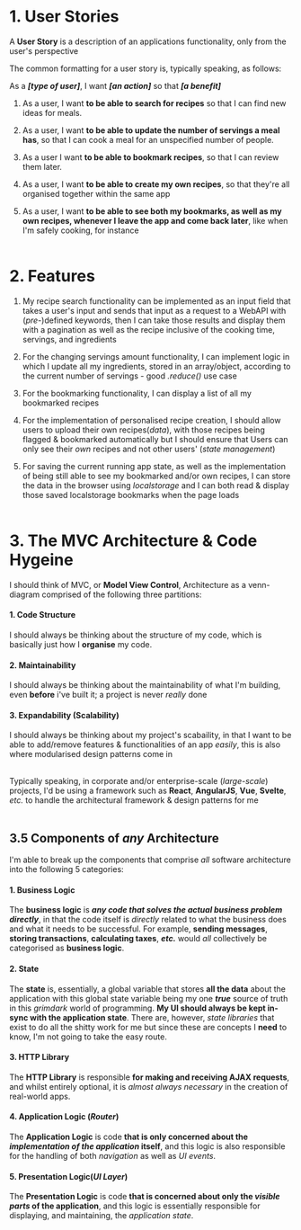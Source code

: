 # 1. User Stories

A **User Story** is a description of an applications functionality, only from the user's perspective
<br>

The common formatting for a user story is, typically speaking, as follows:
<br>

As a **_[type of user]_**, I want **_[an action]_** so that **_[a benefit]_**
<br>

1. As a user, I want **to be able to search for recipes** so that I can find new ideas for meals.<br>

2. As a user, I want **to be able to update the number of servings a meal has**, so that I can cook a meal for an unspecified number of people. <br>

3. As a user I want **to be able to bookmark recipes**, so that I can review them later.
   <br>

4. As a user, I want **to be able to create my own recipes**, so that they're all organised together within the same app

5. As a user, I want **to be able to see both my bookmarks, as well as my own recipes, whenever I leave the app and come back later**, like when I'm safely cooking, for instance
   <br>
   <br>

# 2. Features

1. My recipe search functionality can be implemented as an input field that takes a user's input and sends that input as a request to a WebAPI with (_pre-_)defined keywords, then I can take those results and display them with a pagination as well as the recipe inclusive of the cooking time, servings, and ingredients
   <br>

2. For the changing servings amount functionality, I can implement logic in which I update all my ingredients, stored in an array/object, according to the current number of servings - good _.reduce()_ use case
   <br>

3. For the bookmarking functionality, I can display a list of all my bookmarked recipes
   <br>

4. For the implementation of personalised recipe creation, I should allow users to upload their own recipes(_data_), with those recipes being flagged & bookmarked automatically but I should ensure that Users can only see their _own_ recipes and not other users' (_state management_)
   <br>

5. For saving the current running app state, as well as the implementation of being still able to see my bookmarked and/or own recipes, I can store the data in the browser using _localstorage_ and I can both read & display those saved localstorage bookmarks when the page loads
   <br>
   <br>

# 3. The MVC Architecture & Code Hygeine

I should think of MVC, or **Model View Control**, Architecture as a venn-diagram comprised of the following three partitions:

#### 1. Code Structure

I should always be thinking about the structure of my code, which is basically just how I **organise** my code.
<br>

#### 2. Maintainability

I should always be thinking about the maintainability of what I'm building, even **before** i've built it; a project is never _really_ done
<br>

#### 3. Expandability (Scalability)

I should always be thinking about my project's scabaility, in that I want to be able to add/remove features & functionalities of an app _easily_, this is also where modularised design patterns come in
<br>
<br>

Typically speaking, in corporate and/or enterprise-scale (_large-scale_) projects, I'd be using a framework such as **React**, **AngularJS**, **Vue**, **Svelte**, _etc._ to handle the architectural framework & design patterns for me
<br>
<br>

## 3.5 Components of _any_ Architecture

I'm able to break up the components that comprise _all_ software architecture into the following 5 categories:

#### 1. Business Logic

The **business logic** is **_any code that solves the actual business problem directly_**, in that the code itself is _directly_ related to what the business does and what it needs to be successful. For example, **sending messages**, **storing transactions**, **calculating taxes**, **_etc._** would _all_ collectively be categorised as **business logic**.
<br>

#### 2. State

The **state** is, essentially, a global variable that stores **all the data** about the application with this global state variable being my one **_true_** source of truth in this _grimdark_ world of programming. **My UI should always be kept in-sync with the application state**. There are, however, _state libraries_ that exist to do all the shitty work for me but since these are concepts I **need** to know, I'm not going to take the easy route.
<br>

#### 3. HTTP Library

The **HTTP Library** is responsible **for making and receiving AJAX requests**, and whilst entirely optional, it is _almost always necessary_ in the creation of real-world apps.
<br>

#### 4. Application Logic (_Router_)

The **Application Logic** is code **that is only concerned about the _implementation of the application_ itself**, and this logic is also responsible for the handling of both _navigation_ as well as _UI events_.
<br>

#### 5. Presentation Logic(_UI Layer_)

The **Presentation Logic** is code **that is concerned about only the _visible parts_ of the application**, and this logic is essentially responsible for displaying, and maintaining, the _application state_.
<br>

